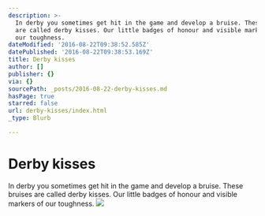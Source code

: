 ```yaml
---
description: >-
  In derby you sometimes get hit in the game and develop a bruise. These bruises
  are called derby kisses. Our little badges of honour and visible markers of
  our toughness.
dateModified: '2016-08-22T09:38:52.585Z'
datePublished: '2016-08-22T09:38:53.169Z'
title: Derby kisses
author: []
publisher: {}
via: {}
sourcePath: _posts/2016-08-22-derby-kisses.md
hasPage: true
starred: false
url: derby-kisses/index.html
_type: Blurb

---
```

# Derby kisses

In derby you sometimes get hit in the game and develop a bruise. These bruises are called derby kisses. Our little badges of honour and visible markers of our toughness.
![](https://the-grid-user-content.s3-us-west-2.amazonaws.com/44a3d062-230b-4061-9c6e-fbfdf3eb2df2.jpg)